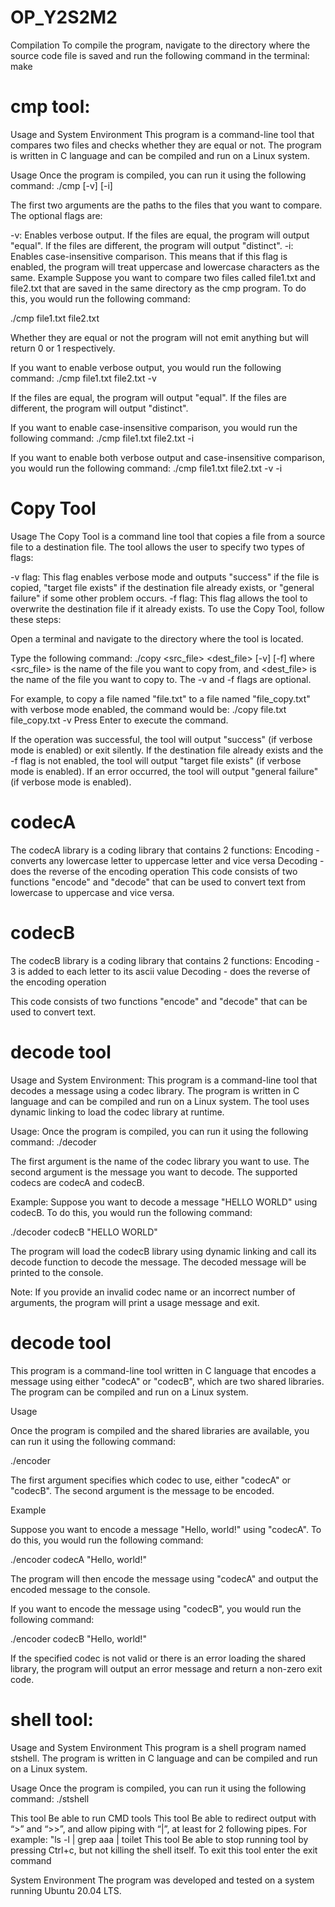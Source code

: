# OP_Y2S2M2
Compilation
To compile the program, navigate to the directory where the source code file is saved and run the following command in the terminal:
make



# cmp tool:

Usage and System Environment
This program is a command-line tool that compares two files and checks whether they are equal or not. The program is written in C language and can be compiled and run on a Linux system.

Usage
Once the program is compiled, you can run it using the following command:
./cmp <file1> <file2> [-v] [-i]

The first two arguments are the paths to the files that you want to compare. The optional flags are:

-v: Enables verbose output. If the files are equal, the program will output "equal". If the files are different, the program will output "distinct".
-i: Enables case-insensitive comparison. This means that if this flag is enabled, the program will treat uppercase and lowercase characters as the same.
Example
Suppose you want to compare two files called file1.txt and file2.txt that are saved in the same directory as the cmp program. To do this, you would run the following command:

./cmp file1.txt file2.txt

Whether they are equal or not the program will not emit anything but will return 0 or 1 respectively.

If you want to enable verbose output, you would run the following command:
./cmp file1.txt file2.txt -v

If the files are equal, the program will output "equal". If the files are different, the program will output "distinct".

If you want to enable case-insensitive comparison, you would run the following command:
./cmp file1.txt file2.txt -i

If you want to enable both verbose output and case-insensitive comparison, you would run the following command:
./cmp file1.txt file2.txt -v -i







# Copy Tool 

Usage
The Copy Tool is a command line tool that copies a file from a source file to a destination file. The tool allows the user to specify two types of flags:

-v flag: This flag enables verbose mode and outputs "success" if the file is copied, "target file exists" if the destination file already exists, or "general failure" if some other problem occurs.
-f flag: This flag allows the tool to overwrite the destination file if it already exists.
To use the Copy Tool, follow these steps:

Open a terminal and navigate to the directory where the tool is located.

Type the following command:
./copy <src_file> <dest_file> [-v] [-f]
where <src_file> is the name of the file you want to copy from, and <dest_file> is the name of the file you want to copy to. The -v and -f flags are optional.

For example, to copy a file named "file.txt" to a file named "file_copy.txt" with verbose mode enabled, the command would be:
./copy file.txt file_copy.txt -v
Press Enter to execute the command.

If the operation was successful, the tool will output "success" (if verbose mode is enabled) or exit silently. If the destination file already exists and the -f flag is not enabled, the tool will output "target file exists" (if verbose mode is enabled). If an error occurred, the tool will output "general failure" (if verbose mode is enabled).




# codecA
The codecA library is a coding library that contains 2 functions:
Encoding - converts any lowercase letter to uppercase letter and vice versa
Decoding - does the reverse of the encoding operation
This code consists of two functions "encode" and "decode" that can be used to convert text from lowercase to uppercase and vice versa.

# codecB
The codecB library is a coding library that contains 2 functions:
Encoding - 3 is added to each letter to its ascii value
Decoding - does the reverse of the encoding operation

This code consists of two functions "encode" and "decode" that can be used to convert text.



# decode tool
Usage and System Environment:
This program is a command-line tool that decodes a message using a codec library. The program is written in C language and can be compiled and run on a Linux system. The tool uses dynamic linking to load the codec library at runtime.

Usage:
Once the program is compiled, you can run it using the following command:
./decoder <codec> <message>

The first argument is the name of the codec library you want to use. The second argument is the message you want to decode. The supported codecs are codecA and codecB.

Example:
Suppose you want to decode a message "HELLO WORLD" using codecB. To do this, you would run the following command:

./decoder codecB "HELLO WORLD"

The program will load the codecB library using dynamic linking and call its decode function to decode the message. The decoded message will be printed to the console.

Note: If you provide an invalid codec name or an incorrect number of arguments, the program will print a usage message and exit.




# decode tool
This program is a command-line tool written in C language that encodes a message using either "codecA" or "codecB", which are two shared libraries. The program can be compiled and run on a Linux system.

Usage

Once the program is compiled and the shared libraries are available, you can run it using the following command:

./encoder <codec> <message>

The first argument specifies which codec to use, either "codecA" or "codecB". The second argument is the message to be encoded.

Example

Suppose you want to encode a message "Hello, world!" using "codecA". To do this, you would run the following command:

./encoder codecA "Hello, world!"

The program will then encode the message using "codecA" and output the encoded message to the console.

If you want to encode the message using "codecB", you would run the following command:

./encoder codecB "Hello, world!"

If the specified codec is not valid or there is an error loading the shared library, the program will output an error message and return a non-zero exit code.
  
# shell tool:

Usage and System Environment This program is a shell program named stshell. The program is written in C language and can be compiled and run on a Linux system.

Usage Once the program is compiled, you can run it using the following command: ./stshell
  
This tool Be able to run CMD tools
This tool Be able to redirect output with “>” and “>>”, and allow piping with “|”, at least for 2 following
pipes. For example: "ls -l | grep aaa | toilet
This tool Be able to stop running tool by pressing Ctrl+c, but not killing the shell itself.
To exit this tool enter the exit command





System Environment
The program was developed and tested on a system running Ubuntu 20.04 LTS.
